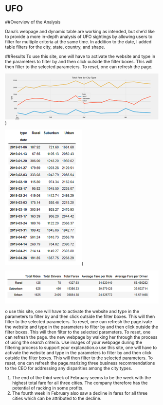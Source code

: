 # UFO

##Overview of the Analysis

Dana’s webpage and dynamic table are working as intended, but she’d like to provide a more in-depth analysis of UFO sightings by allowing users to filter for multiple criteria at the same time. In addition to the date, I added table filters for the city, state, country, and shape. 

##Results
To use this site, one will have to activate the website and type in the parameters to filter by and then click outside the filter boxes. This will then filter to the selected parameters. To reset, one can refresh the page.

![image](https://github.com/ras52017/PyBer_Analysis/blob/main/analysis/PyBer_fare_summary.png))

![image](https://github.com/ras52017/PyBer_Analysis/blob/main/analysis/Weekly%20Sum%20of%20Fares.png))

![image](https://github.com/ras52017/PyBer_Analysis/blob/main/analysis/Pyber%20Ride%20Summary.png)


o use this site, one will have to activate the website and type in the parameters to filter by and then click outside the filter boxes. This will then filter to the selected parameters. To reset, one can refresh the page.ivate the website and type in the parameters to filter by and then click outside the filter boxes. This will then filter to the selected parameters. To reset, one can refresh the page. the new webpage by walking her through the process of using the search criteria. Use images of your webpage during the filtering process to support your explanation.o use this site, one will have to activate the website and type in the parameters to filter by and then click outside the filter boxes. This will then filter to the selected parameters. To reset, one can refresh the page.marizing three business recommendations to the CEO for addressing any disparities among the city types.

1.	The end of the third week of February seems to be the week with the highest total fare for all three cities. The company therefore has the potential of   racking in some profits.
2.	The fourth week in February also saw a decline in fares for all three cities which can be attributed to the decline.
